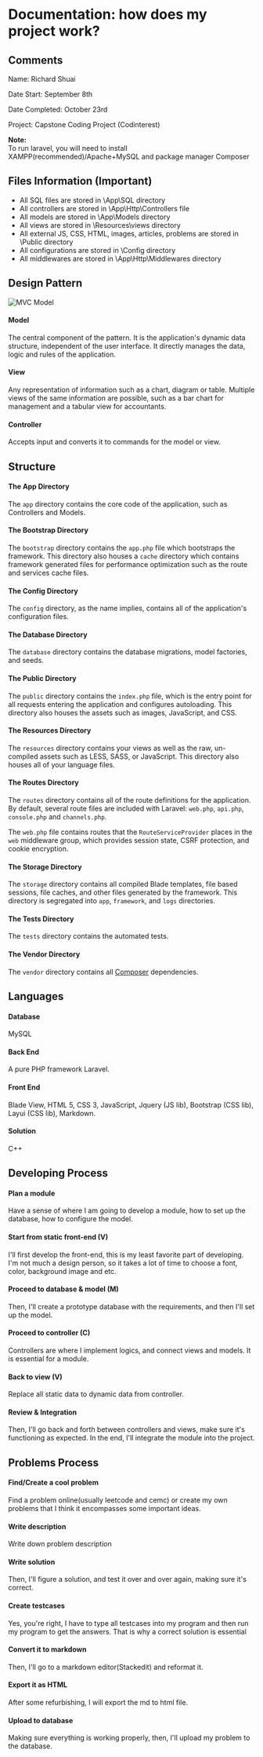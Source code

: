 ﻿# Documentation: how does my project work?

## Comments
Name: Richard Shuai

Date Start: September 8th

Date Completed: October 23rd

Project: Capstone Coding Project (Codinterest)

<!--- Extra For Expert:
1. Knowledge from CS 30: Utilize lots of stuff learned in this semester, such as array, map, recursion, object-oriented programming, libraries and etc.
2. Knowledge from outside the class: A considerable amount of code is from self-learning, I did not use others code (except libraries), majority of it is learned from official documentation, and I implemented them on my own.
3. Effort: This website is a medium-scale program, I developed front end, back end, problems & solutions and database all by myself. I did put lots of effort in this project. On the way, I conquered a few challenging modules I've never done before: MVC, ajax, email activation and reset, captcha verification code and a lot more. During developing, my laptop crashed, so I lost at least 20% of my progress at that time, I have to revert to the previous version and set up a new local enviornment, therefore I have 2 repos on Github: codinterest and codinterest-resurrect. --->


**Note:**  
To run laravel, you will need to install XAMPP(recommended)/Apache+MySQL and package manager Composer

## Files Information (Important)

- All SQL files are stored in \App\SQL directory
- All controllers are stored in \App\Http\Controllers file  
- All models are stored in \App\Models directory
- All views are stored in \Resources\views directory
- All external JS, CSS, HTML, images, articles, problems are stored in \Public directory
- All configurations are stored in \Config  directory
- All middlewares are stored in \App\Http\Middlewares directory

## Design Pattern

![MVC Model](https://hackernoon.com/hn-images/0*7LesGFlzQzpGiP8m)

#### Model

The central component of the pattern. It is the application's dynamic data structure, independent of the user interface. It directly manages the data, logic and rules of the application.

#### View

Any representation of information such as a chart, diagram or table. Multiple views of the same information are possible, such as a bar chart for management and a tabular view for accountants.

#### Controller

Accepts input and converts it to commands for the model or view.


## Structure

#### The App Directory

The  `app`  directory contains the core code of the application, such as Controllers and Models. 

#### The Bootstrap Directory

The  `bootstrap`  directory contains the  `app.php`  file which bootstraps the framework. This directory also houses a  `cache`  directory which contains framework generated files for performance optimization such as the route and services cache files.

#### The Config Directory

The  `config`  directory, as the name implies, contains all of the application's configuration files.

#### The Database Directory

The  `database`  directory contains the database migrations, model factories, and seeds.

#### The Public Directory

The  `public`  directory contains the  `index.php`  file, which is the entry point for all requests entering the application and configures autoloading. This directory also houses the assets such as images, JavaScript, and CSS.

#### The Resources Directory

The  `resources`  directory contains your views as well as the raw, un-compiled assets such as LESS, SASS, or JavaScript. This directory also houses all of your language files.

#### The Routes Directory

The  `routes`  directory contains all of the route definitions for the application. By default, several route files are included with Laravel:  `web.php`,  `api.php`,  `console.php`  and  `channels.php`.

The  `web.php`  file contains routes that the  `RouteServiceProvider`  places in the  `web`  middleware group, which provides session state, CSRF protection, and cookie encryption.

#### The Storage Directory

The  `storage`  directory contains all compiled Blade templates, file based sessions, file caches, and other files generated by the framework. This directory is segregated into  `app`,  `framework`, and  `logs`  directories. 


#### The Tests Directory

The  `tests`  directory contains the automated tests.

#### The Vendor Directory

The  `vendor`  directory contains all  [Composer](https://getcomposer.org/)  dependencies.

## Languages

#### Database
MySQL

#### Back End
A pure PHP framework Laravel.

#### Front End
Blade View, HTML 5, CSS 3, JavaScript, Jquery (JS lib), Bootstrap (CSS lib), Layui (CSS lib), Markdown.

#### Solution
C++


## Developing Process

#### Plan a module
Have a sense of where I am going to develop a module, how to set up the database, how to configure the model. 

#### Start from static front-end (V)
I'll first develop the front-end, this is my least favorite part of developing. I'm not much a design person, so it takes a lot of time to choose a font, color, background image and etc.

#### Proceed to database & model (M)
Then, I'll create a prototype database with the requirements, and then I'll set up the model.

#### Proceed to controller \(C\)
Controllers are where I implement logics, and connect views and models. It is essential for a module.

#### Back to view (V)
Replace all static data to dynamic data from controller.

#### Review & Integration
Then, I'll go back and forth between controllers and views, make sure it's functioning as expected. In the end, I'll integrate the module into the project.


## Problems Process

#### Find/Create a cool problem
Find a problem online(usually leetcode and cemc) or create my own problems that I think it encompasses some important ideas.

#### Write description
Write down problem description

#### Write solution
Then, I'll figure a solution, and test it over and over again, making sure it's correct.

#### Create testcases
Yes, you're right, I have to type all testcases into my program and then run my program to get the answers. That is why a correct solution is essential

#### Convert it to markdown
Then, I'll go to a markdown editor(Stackedit) and reformat it.

#### Export it as HTML
After some refurbishing, I will export the md to html file.

#### Upload to database
Making sure everything is working properly, then, I'll upload my problem to the database.

